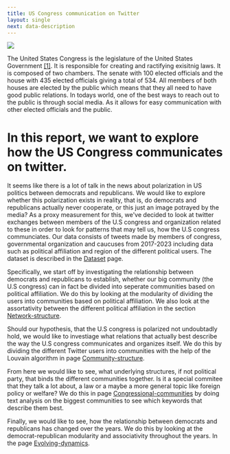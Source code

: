```yaml
---
title: US Congress communication on Twitter
layout: single
next: data-description
---
```



<!---  
    Background på US congress  
--->

![](/images/us-congress.jpeg)

The United States Congress is the legislature of the United States Government [[1]](https://en.wikipedia.org/wiki/United_States_Congress). It is responsible for creating and ractifying exisitnig laws. It is composed of two chambers. The senate with 100 elected officials and the house with 435 elected officials giving a total of 534. All members of both houses are elected by the public which means that they all need to have good public relations. In todays world, one of the best ways to reach out to the public is through social media. As it allows for easy communication with other elected officials and the public. 

<!---  
    Hvad vi gerne vil undersøge
--->

# In this report, we want to explore how the US Congress communicates on twitter.

It seems like there is a lot of talk in the news about polarization in US politics between democrats and republicans. We would like to explore whether this polarization exists in reality, that is, do democrats and republicans actually never cooperate, or this just an image potrayed by the media?
As a proxy measurement for this, we've decided to look at twitter exchanges between members of the U.S congress and organization related to these in order to look for patterns that may tell us, how the U.S congress communciates. Our data consists of tweets made by members of congress, governmental organization and caucuses from 2017-2023 including data such as political affiliation and region of the different political users. The dataset is described in the [Dataset](data-description) page.

Specifically, we start off by investigating the relationship between democrats and republicans to establish, whether our big community (the U.S congress) can in fact be divided into seperate communities based on political affiliation. We do this by looking at the modularity of dividing the users into communities based on political affiliation. We also look at the assortativity between the different political affiliation in the section [Network-structure](network-structure).

Should our hypothesis, that the U.S congress is polarized not undoubtadly hold, we would like to investiage what relations that actually best describe the way the U.S congress communicates and organizes itself. We do this by dividing the different Twitter users into communities with the help of the Louvain algorithm in page [Community-structure](community-structure). 

From here we would like to see, what underlying structures, if not political party, that binds the different communities together. Is it a special commitee that they talk a lot about, a law or a maybe a more general topic like foreign policy or welfare? We do this in page  [Congressional-communities](congressional-communities) by doing text analysis on the biggest communities to see which keywords that describe them best. 

Finally, we would like to see, how the relationship between democrats and republicans has changed over the years. We do this by looking at the democrat-republican modularity and associativity throughout the years. In the page [Evolving-dynamics](evolving-dynamics).


<!---
Donec posuere justo at risus [efficitur convallis](#). Donec enim nibh, aliquet vel risus id, tincidunt consectetur felis. Proin porttitor odio a orci accumsan bibendum id at risus. Sed a posuere odio, ac lobortis augue. Maecenas aliquet ipsum vel libero dignissim, non aliquet justo eleifend. Fusce mollis, ante eget tincidunt imperdiet, mi ligula venenatis ex, ut pulvinar nunc ipsum tempus eros. Aliquam erat volutpat. Sed id _iaculis arcu_, sit amet varius libero. Etiam quis nisl pretium, eleifend quam nec, rutrum sapien. **Donec rutrum accumsan orci.**


## Math formula


$$ x^n + y^n = z^n $$

## Code chunk

```
import pandas as pd

df = pd.DataFrame()
```

Sed id orci ullamcorper, commodo sapien in, scelerisque nunc. Duis posuere sed nisl in gravida. Pellentesque rutrum justo ut mi tempus dignissim. Ut pulvinar quis urna ut molestie. Pellentesque nec arcu metus. Vivamus non rutrum magna. Pellentesque habitant morbi tristique senectus et netus et malesuada fames ac turpis egestas.

![](https://source.unsplash.com/random/?Copenhagen)

Phasellus viverra tellus viverra purus placerat, et lacinia mauris tristique. Nam semper venenatis lorem, nec ullamcorper tortor dignissim eget. Etiam non ipsum sed neque pharetra ullamcorper. Praesent ultrices ipsum varius dictum lacinia. Nulla placerat magna augue, volutpat rutrum nulla finibus sed. Phasellus maximus mi sit amet risus mattis, porta rhoncus elit dictum. Donec vel viverra lectus, vitae elementum arcu. Quisque quis molestie elit. Cras eget tellus vitae risus fermentum bibendum vitae ac turpis. Praesent mi eros, scelerisque sit amet sem at, hendrerit accumsan ligula.

> Lorem ipsum dolor sit amet, consectetur adipiscing elit. Nam nec mauris aliquet, convallis ligula vel, mollis est. Fusce accumsan massa vel lectus dapibus, at vehicula elit auctor.

| Column 1  | Column 2  |  Column 3 |
|---|---|---|
| 1 | 4 | 7 |
| 2 | 5 | 8 |
| 3 | 6 | 9 |

## [Explainer Notebook](explainer-notebook.html)

Aenean non augue vulputate, bibendum ligula ac, euismod arcu. Proin consequat, urna at lobortis sodales, ligula nulla molestie dolor, et interdum nulla arcu eu lacus. Aenean maximus mi vel augue blandit, quis vehicula libero egestas. In mollis nibh in turpis sodales, eget luctus sem pretium. Integer lobortis diam vel nisi laoreet, ut condimentum risus ultrices. Praesent diam risus, imperdiet at lorem in, hendrerit auctor ex.
-->
